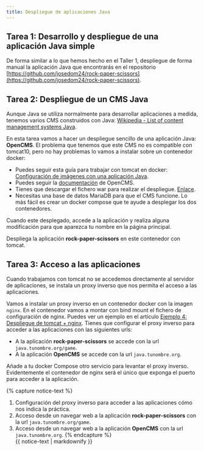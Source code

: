 ```yaml
---
title: Despliegue de aplicaciones Java
---
```


## Tarea 1: Desarrollo y despliegue de una aplicación Java simple

De forma similar a lo que hemos hecho en el Taller 1, despliegue de forma manual la aplicación Java que encontrarás en el repositorio [https://github.com/josedom24/rock-paper-scissors](https://github.com/josedom24/rock-paper-scissors).


## Tarea 2: Despliegue de un CMS Java

Aunque Java se utiliza normalmente para desarrollar aplicaciones a medida, tenemos varios CMS construidos con Java: [Wikipedia - List of content management systems Java](https://en.wikipedia.org/wiki/List_of_content_management_systems#Java).

En esta tarea vamos a hacer un despliegue sencillo de una aplicación Java: **OpenCMS**. El problema que tenemos que este CMS no es compatible con tomcat10, pero no hay problemas lo vamos a instalar sobre un contenedor docker:

* Puedes seguir esta guía para trabajar con tomcat en docker: [Configuración de imágenes con una aplicación Java](https://github.com/josedom24/curso_docker_ow/blob/main/contenido/modulo7/ejemplo5.md).
* Puedes seguir la [documentación](https://documentation.opencms.org/central/) de OpenCMS.
* Tienes que descargar el fichero war para realizar el despliegue. [Enlace](http://www.opencms.org/en/modules/downloads/dl-opencms-8.0.4-distribution.html).
* Necesitas una base de datos MariaDB para que el CMS funcione. Lo más fácil es crear un docker compose que te ayude a desplegar los dos contenedores.

Cuando este desplegado, accede a la aplicación y realiza alguna modificación para que aparezca tu nombre en la página principal.

Despliega la aplicación **rock-paper-scissors** en este contenedor con tomcat.

## Tarea 3: Acceso a las aplicaciones

Cuando trabajamos con tomcat no se accedemos directamente al servidor de aplicaciones, se instala un proxy inverso que nos permita el acceso a las aplicaciones. 

Vamos a instalar un proxy inverso en un contenedor docker con la imagen `nginx`. En el contenedor vamos a montar con bind mount el fichero de configuración de nginx. Puedes ver un ejemplo en el artículo [Ejemplo 4: Despliegue de tomcat + nginx](https://github.com/josedom24/curso_docker_ies/blob/main/modulo4/tomcat.md). Tienes que configurar el proxy inverso para acceder a las aplicaciones con las siguientes urls:

* A la aplicación **rock-paper-scissors** se accede con la url `java.tunombre.org/game`.
* A la aplicación **OpenCMS** se accede con la url `java.tunombre.org`.

Añade a tu docker Compose otro servicio para levantar el proxy inverso. Evidentemente el contenedor de nginx será el único que exponga el puerto para acceder a la aplicación.


{% capture notice-text %}

1. Configuración del proxy inverso para acceder a las aplicaciones cómo nos indica la práctica.
2. Acceso desde un navegar web a la aplicación **rock-paper-scissors** con la url `java.tunombre.org/game`.
3. Acceso desde un navegar web a la aplicación **OpenCMS** con la url `java.tunombre.org`.
{% endcapture %}<div class="notice--info">{{ notice-text | markdownify }}</div>
